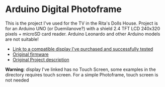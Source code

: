 # Arduino Digital Photoframe

This is the project I've used for the TV in the Rita's Dolls House.
Project is for an Arduino UNO (or Duemilanove?) with a shield 2.4 TFT LCD 240x320 pixels + microSD card reader. Arduino Leonardo and other Arduino models are not suitable!

* [Link to a compatible display I've purchased and successfully tested](http://www.ebay.it/itm/2-4-TFT-LCD-Visualizzazione-panel-SD-carta-240x320-Arduino-Elettronica-Shield-/331769583790?hash=item4d3f0218ae:g:48oAAOSwJb9Ws3rI)
* [Original firmware](http://apcmag.com/arduino.htm/)
* [Original Project description](http://apcmag.com/arduino-project-make-digital-photo-frame.htm/)

**Warning**: display I've linked has no Touch Screen, some examples in the directory requires touch screen. For a simple Photoframe, touch screen is not needed
